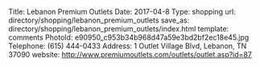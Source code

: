 Title:          Lebanon Premium Outlets
Date:           2017-04-8
Type:           shopping
url:            directory/shopping/lebanon_premium_outlets
save_as:        directory/shopping/lebanon_premium_outlets/index.html
template:       comments
PhotoId:        e90950_c953b34b968d47a59e3bd2bf2ec18e45.jpg
Telephone:      (615) 444-0433
Address:        1 Outlet Village Blvd, Lebanon, TN 37090
website:        http://www.premiumoutlets.com/outlets/outlet.asp?id=87
